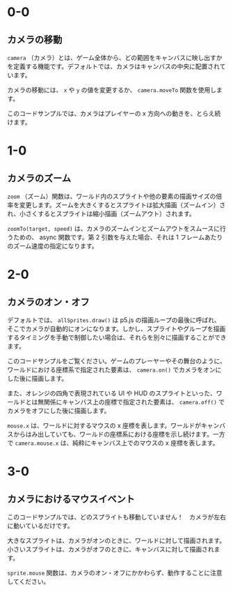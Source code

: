 # 0-0

## カメラの移動

`camera` （カメラ）とは、ゲーム全体から、どの範囲をキャンバスに映し出すかを定義する機能です。デフォルトでは、カメラはキャンバスの中央に配置されています。

カメラの移動には、 `x` や `y` の値を変更するか、 `camera.moveTo` 関数を使用します。

このコードサンプルでは、カメラはプレイヤーの x 方向への動きを、とらえ続けます。

# 1-0

## カメラのズーム

`zoom` （ズーム）関数は、ワールド内のスプライトや他の要素の描画サイズの倍率を変更します。ズームを大きくするとスプライトは拡大描画（ズームイン）され、小さくするとスプライトは縮小描画（ズームアウト）されます。

`zoomTo(target, speed)` は、カメラのズームインとズームアウトをスムースに行うための、 async 関数です。第 2 引数を与えた場合、それは 1 フレームあたりのズーム速度の指定になります。

# 2-0

## カメラのオン・オフ

デフォルトでは、 `allSprites.draw()` は p5.js の描画ループの最後に呼ばれ、そこでカメラが自動的にオンになります。しかし、スプライトやグループを描画するタイミングを手動で制御したい場合は、それらを別々に描画することができます。

このコードサンプルをご覧ください。ゲームのプレーヤーやその舞台のように、ワールドにおける座標系で指定された要素は、 `camera.on()` でカメラをオンにした後に描画します。

また、オレンジの四角で表現されている UI や HUD のスプライトといった、ワールドとは無関係にキャンバス上の座標で指定された要素は、 `camera.off()` でカメラをオフにした後に描画します。

`mouse.x` は、ワールドに対するマウスの x 座標を表します。ワールドがキャンバスからはみ出していても、ワールドの座標系における座標を示し続けます。一方で `camera.mouse.x` は、純粋にキャンバス上でのマウスの x 座標を表します。

# 3-0

## カメラにおけるマウスイベント

このコードサンプルでは、どのスプライトも移動していません！　カメラが左右に動いているだけです。

大きなスプライトは、カメラがオンのときに、ワールドに対して描画されます。小さいスプライトは、カメラがオフのときに、キャンバスに対して描画されます。

`sprite.mouse` 関数は、カメラのオン・オフにかかわらず、動作することに注意してください。
